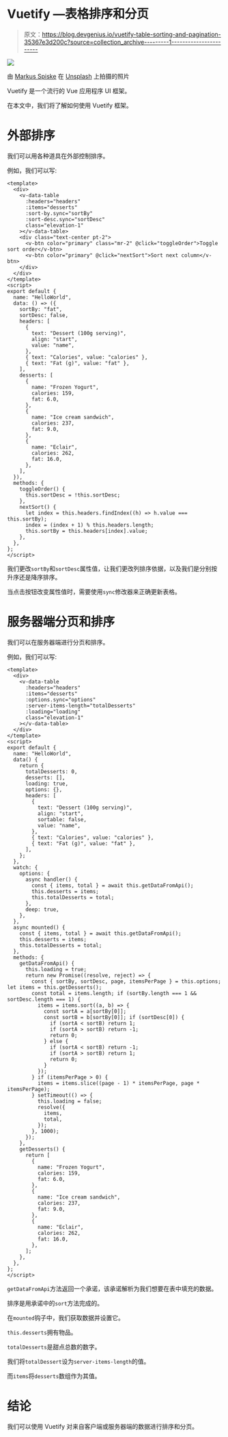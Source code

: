 # Vuetify —表格排序和分页

> 原文：<https://blog.devgenius.io/vuetify-table-sorting-and-pagination-35367e3d200c?source=collection_archive---------1----------------------->

![](img/666da745762890ce15b62e9371b028fc.png)

由 [Markus Spiske](https://unsplash.com/@markusspiske?utm_source=medium&utm_medium=referral) 在 [Unsplash](https://unsplash.com?utm_source=medium&utm_medium=referral) 上拍摄的照片

Vuetify 是一个流行的 Vue 应用程序 UI 框架。

在本文中，我们将了解如何使用 Vuetify 框架。

# 外部排序

我们可以用各种道具在外部控制排序。

例如，我们可以写:

```
<template>
  <div>
    <v-data-table
      :headers="headers"
      :items="desserts"
      :sort-by.sync="sortBy"
      :sort-desc.sync="sortDesc"
      class="elevation-1"
    ></v-data-table>
    <div class="text-center pt-2">
      <v-btn color="primary" class="mr-2" @click="toggleOrder">Toggle sort order</v-btn>
      <v-btn color="primary" @click="nextSort">Sort next column</v-btn>
    </div>
  </div>
</template>
<script>
export default {
  name: "HelloWorld",
  data: () => ({
    sortBy: "fat",
    sortDesc: false,
    headers: [
      {
        text: "Dessert (100g serving)",
        align: "start",
        value: "name",
      },
      { text: "Calories", value: "calories" },
      { text: "Fat (g)", value: "fat" },
    ],
    desserts: [
      {
        name: "Frozen Yogurt",
        calories: 159,
        fat: 6.0,
      },
      {
        name: "Ice cream sandwich",
        calories: 237,
        fat: 9.0,
      },
      {
        name: "Eclair",
        calories: 262,
        fat: 16.0,
      },
    ],
  }),
  methods: {
    toggleOrder() {
      this.sortDesc = !this.sortDesc;
    },
    nextSort() {
      let index = this.headers.findIndex((h) => h.value === this.sortBy);
      index = (index + 1) % this.headers.length;
      this.sortBy = this.headers[index].value;
    },
  },
};
</script>
```

我们更改`sortBy`和`sortDesc`属性值，让我们更改列排序依据，以及我们是分别按升序还是降序排序。

当点击按钮改变属性值时，需要使用`sync`修改器来正确更新表格。

# 服务器端分页和排序

我们可以在服务器端进行分页和排序。

例如，我们可以写:

```
<template>
  <div>
    <v-data-table
      :headers="headers"
      :items="desserts"
      :options.sync="options"
      :server-items-length="totalDesserts"
      :loading="loading"
      class="elevation-1"
    ></v-data-table>
  </div>
</template>
<script>
export default {
  name: "HelloWorld",
  data() {
    return {
      totalDesserts: 0,
      desserts: [],
      loading: true,
      options: {},
      headers: [
        {
          text: "Dessert (100g serving)",
          align: "start",
          sortable: false,
          value: "name",
        },
        { text: "Calories", value: "calories" },
        { text: "Fat (g)", value: "fat" },
      ],
    };
  },
  watch: {
    options: {
      async handler() {
        const { items, total } = await this.getDataFromApi();
        this.desserts = items;
        this.totalDesserts = total;
      },
      deep: true,
    },
  },
  async mounted() {
    const { items, total } = await this.getDataFromApi();
    this.desserts = items;
    this.totalDesserts = total;
  },
  methods: {
    getDataFromApi() {
      this.loading = true;
      return new Promise((resolve, reject) => {
        const { sortBy, sortDesc, page, itemsPerPage } = this.options; let items = this.getDesserts();
        const total = items.length; if (sortBy.length === 1 && sortDesc.length === 1) {
          items = items.sort((a, b) => {
            const sortA = a[sortBy[0]];
            const sortB = b[sortBy[0]]; if (sortDesc[0]) {
              if (sortA < sortB) return 1;
              if (sortA > sortB) return -1;
              return 0;
            } else {
              if (sortA < sortB) return -1;
              if (sortA > sortB) return 1;
              return 0;
            }
          });
        } if (itemsPerPage > 0) {
          items = items.slice((page - 1) * itemsPerPage, page * itemsPerPage);
        } setTimeout(() => {
          this.loading = false;
          resolve({
            items,
            total,
          });
        }, 1000);
      });
    },
    getDesserts() {
      return [
        {
          name: "Frozen Yogurt",
          calories: 159,
          fat: 6.0,
        },
        {
          name: "Ice cream sandwich",
          calories: 237,
          fat: 9.0,
        },
        {
          name: "Eclair",
          calories: 262,
          fat: 16.0,
        },
      ];
    },
  },
};
</script>
```

`getDataFromApi`方法返回一个承诺，该承诺解析为我们想要在表中填充的数据。

排序是用承诺中的`sort`方法完成的。

在`mounted`钩子中，我们获取数据并设置它。

`this.desserts`拥有物品。

`totalDesserts`是甜点总数的数字。

我们将`totalDessert`设为`server-items-length`的值。

而`items`将`desserts`数组作为其值。

# 结论

我们可以使用 Vuetify 对来自客户端或服务器端的数据进行排序和分页。